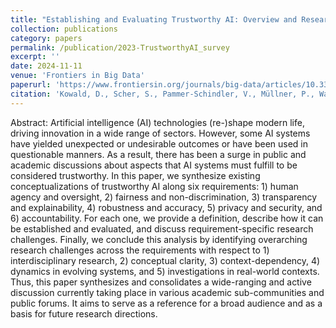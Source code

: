 ```yaml
---
title: "Establishing and Evaluating Trustworthy AI: Overview and Research Challenges"
collection: publications
category: papers
permalink: /publication/2023-TrustworthyAI_survey
excerpt: ''
date: 2024-11-11
venue: 'Frontiers in Big Data'
paperurl: 'https://www.frontiersin.org/journals/big-data/articles/10.3389/fdata.2024.1467222/abstract'
citation: 'Kowald, D., Scher, S., Pammer-Schindler, V., Müllner, P., Waxnegger, K., Demelius, L., Fessl, A., Toller, M., Estrada, I., Simic, I., Sabol, V., Truegler, A., Veas, E., Kern, R., Nad, T., Kopeinik, S. (2024). Establishing and Evaluating Trustworthy AI: Overview and Research Challenges. Frontiers in Big Data, 7, 1467222.'
---
```


Abstract: Artificial intelligence (AI) technologies (re-)shape modern life, driving innovation in a wide range of sectors. However, some AI systems have yielded unexpected or undesirable outcomes or have been used in questionable manners. As a result, there has been a surge in public and academic discussions about aspects that AI systems must fulfill to be considered trustworthy. In this paper, we synthesize existing conceptualizations of trustworthy AI along six requirements: 1) human agency and oversight, 2) fairness and non-discrimination, 3) transparency and explainability, 4) robustness and accuracy, 5) privacy and security, and 6) accountability. For each one, we provide a definition, describe how it can be established and evaluated, and discuss requirement-specific research challenges. Finally, we conclude this analysis by identifying overarching research challenges across the requirements with respect to 1) interdisciplinary research, 2) conceptual clarity, 3) context-dependency, 4) dynamics in evolving systems, and 5) investigations in real-world contexts. Thus, this paper synthesizes and consolidates a wide-ranging and active discussion currently taking place in various academic sub-communities and public forums. It aims to serve as a reference for a broad audience and as a basis for future research directions.